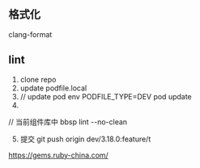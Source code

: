 
## 格式化
clang-format 

## lint
1. clone repo
2. update podfile.local
3. // update pod
env PODFILE_TYPE=DEV pod update
4. 
// 当前组件库中
bbsp lint --no-clean

5. 提交
git push origin dev/3.18.0:feature/t


https://gems.ruby-china.com/